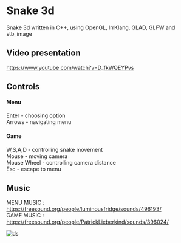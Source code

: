 # Snake 3d

Snake 3d written in C++, using OpenGL, IrrKlang, GLAD, GLFW and stb_image  

## Video presentation

https://www.youtube.com/watch?v=D_fkWQEYPvs  

## Controls

#### Menu

Enter - choosing option  
Arrows - navigating menu  

#### Game

W,S,A,D - controlling snake movement  
Mouse - moving camera  
Mouse Wheel - controlling camera distance  
Esc - escape to menu  

## Music

MENU MUSIC : https://freesound.org/people/luminousfridge/sounds/496193/  
GAME MUSIC : https://freesound.org/people/PatrickLieberkind/sounds/396024/ 

![ds](https://drive.google.com/file/d/1oibQkhPNqam4KQOermQvckt-rtg_fOFl/view?usp=sharing)
